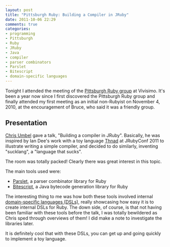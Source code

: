 ```yaml
---
layout: post
title: "Pittsburgh Ruby: Building a Compiler in JRuby"
date: 2011-10-06 22:29
comments: true
categories: 
- programming
- Pittsburgh
- Ruby
- JRuby
- Java
- compiler
- parser combinators
- Parslet
- Bitescript
- domain-specific languages
---
```

Tonight I attended the meeting of the [Pittsburgh Ruby group](http://pghrb.heroku.com/) at Vivisimo. It's been a year now since I first discovered the Pittsburgh Ruby group and finally attended my first meeting as an initial non-Rubyist on November 4, 2010, at the encouragement of Bruce, who said it was a friendly group.

## Presentation

[Chris Umbel](http://www.chrisumbel.com/) gave a talk, "Building a compiler in JRuby". Basically, he was inspired by Ian Dee's work with a toy language [Thnad](https://github.com/undees/thnad) at JRubyConf 2011 to illustrate writing a simple compiler, and decided to do similarly, inventing "sucklang", a "language that sucks".

The room was totally packed! Clearly there was great interest in this topic.

The main tools used were:

- [Parslet](http://kschiess.github.com/parslet/), a parser combinator library for Ruby
- [Bitescript](https://github.com/headius/bitescript), a Java bytecode generation library for Ruby

The interesting thing to me was how both these tools involved internal [domain-specific languages (DSLs)](http://en.wikipedia.org/wiki/Domain-specific_language), really showcasing how easy it is to create internal DSLs for Ruby. The down side, of course, is that not having been familiar with these tools before the talk, I was totally bewildered as Chris sped through overviews of them! I did make a note to investigate the libraries later.

It is definitely cool that with these DSLs, you can get up and going quickly to implement a toy language.
